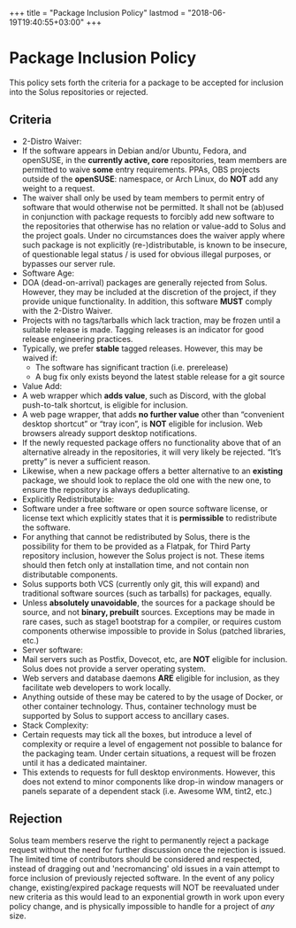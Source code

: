+++
title = "Package Inclusion Policy"
lastmod = "2018-06-19T19:40:55+03:00"
+++
# Package Inclusion Policy

This policy sets forth the criteria for a package to be accepted for inclusion into the Solus repositories or rejected.

## Criteria

- 2-Distro Waiver:
 - If the software appears in Debian and/or Ubuntu, Fedora, and openSUSE, in the **currently active, core** repositories, team members are permitted to waive **some** entry requirements. PPAs, OBS projects outside of the **openSUSE**: namespace, or Arch Linux, do **NOT** add any weight to a request.
 - The waiver shall only be used by team members to permit entry of software that would otherwise not be permitted. It shall not be (ab)used in conjunction with package requests to forcibly add new software to the repositories that otherwise has no relation or value-add to Solus and the project goals. Under no circumstances does the waiver apply where such package is not explicitly (re-)distributable, is known to be insecure, of questionable legal status / is used for obvious illegal purposes, or bypasses our server rule.
- Software Age:
 - DOA (dead-on-arrival) packages are generally rejected from Solus. However, they may be included at the discretion of the project, if they provide unique functionality. In addition, this software **MUST** comply with the  2-Distro Waiver.
 - Projects with no tags/tarballs which lack traction, may be frozen until a suitable release is made. Tagging releases is an indicator for good release engineering practices.
 - Typically, we prefer **stable** tagged releases. However, this may be waived if:
     - The software has significant traction (i.e. prerelease)
     - A bug fix only exists beyond the latest stable release for a git source
- Value Add:
 - A web wrapper which **adds value**, such as Discord, with the global push-to-talk shortcut, is eligible for inclusion.
 - A web page wrapper, that adds **no further value** other than “convenient desktop shortcut” or “tray icon”, is **NOT** eligible for inclusion. Web browsers already support desktop notifications.
 - If the newly requested package offers no functionality above that of an alternative already in the repositories, it will very likely be rejected. “It’s pretty” is never a sufficient reason.
 - Likewise, when a new package offers a better alternative to an **existing** package, we should look to replace the old one with the new one, to ensure the repository is always deduplicating.
- Explicitly Redistributable:
 - Software under a free software or open source software license, or license text which explicitly states that it is **permissible** to redistribute the software.
 - For anything that cannot be redistributed by Solus, there is the possibility for them to be provided as a Flatpak, for Third Party repository inclusion, however the Solus project is not. These items should then fetch only at installation time, and not contain non distributable components.
 - Solus supports both VCS (currently only git, this will expand) and traditional software sources (such as tarballs) for packages, equally.
 - Unless **absolutely unavoidable**, the sources for a package should be source, and not **binary, prebuilt** sources. Exceptions may be made in rare cases, such as stage1 bootstrap for a compiler, or requires custom components otherwise impossible to provide in Solus (patched libraries, etc.)
- Server software:
 - Mail servers such as Postfix, Dovecot, etc, are **NOT** eligible for inclusion. Solus does not provide a server operating system.
 - Web servers and database daemons **ARE** eligible for inclusion, as they facilitate web developers to work locally.
 - Anything outside of these may be catered to by the usage of Docker, or other container technology. Thus, container technology must be supported by Solus to support access to ancillary cases.
- Stack Complexity:
 - Certain requests may tick all the boxes, but introduce a level of complexity or require a level of engagement not possible to balance for the packaging team. Under certain situations, a request will be frozen until it has a dedicated maintainer.
 - This extends to requests for full desktop environments. However, this does not extend to minor components like drop-in window managers or panels separate of a dependent stack (i.e. Awesome WM, tint2, etc.)

## Rejection

Solus team members reserve the right to permanently reject a package request without the need for further discussion once the rejection is issued. The limited time of contributors should be considered and respected, instead of dragging out and 'necromancing' old issues in a vain attempt to force inclusion of previously rejected software. In the event of any policy change, existing/expired package requests will NOT be reevaluated under new criteria as this would lead to an exponential growth in work upon every policy change, and is physically impossible to handle for a project of *any* size.